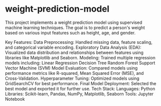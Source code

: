 # weight-prediction-model
This project implements a weight prediction model using supervised machine learning techniques. The goal is to predict a person's weight based on various input features such as height, age, and gender.

Key Features:
Data Preprocessing: Handled missing data, feature scaling, and categorical variable encoding.
Exploratory Data Analysis (EDA): Visualized data distribution and relationships between features using libraries like Matplotlib and Seaborn.
Modeling: Trained multiple regression models including:
Linear Regression
Decision Tree
Random Forest
Support Vector Machine (SVM)
Model Evaluation: Compared models using performance metrics like R-squared, Mean Squared Error (MSE), and Cross-Validation.
Hyperparameter Tuning: Optimized models using GridSearchCV for best performance.
Final Model Deployment: Selected the best model and exported it for further use.
Tech Stack:
Languages: Python
Libraries: Scikit-learn, Pandas, NumPy, Matplotlib, Seaborn
Tools: Jupyter Notebook
